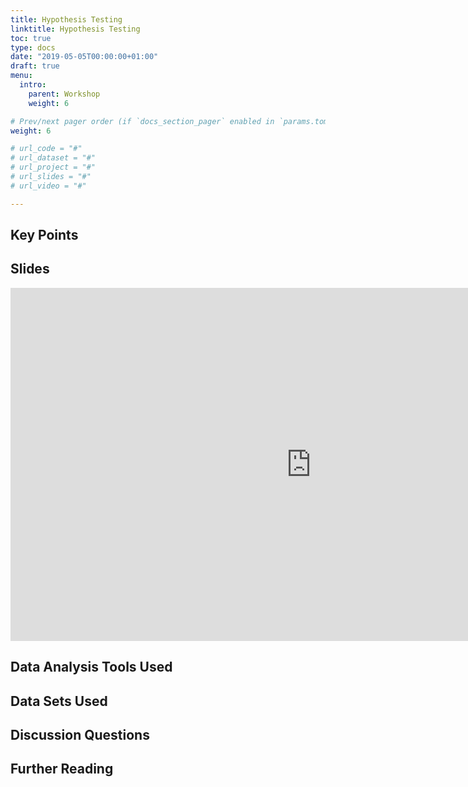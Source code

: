 ```yaml
---
title: Hypothesis Testing
linktitle: Hypothesis Testing
toc: true
type: docs
date: "2019-05-05T00:00:00+01:00"
draft: true
menu:
  intro:
    parent: Workshop
    weight: 6

# Prev/next pager order (if `docs_section_pager` enabled in `params.toml`)
weight: 6

# url_code = "#"
# url_dataset = "#"
# url_project = "#"
# url_slides = "#"
# url_video = "#"

---
```


## Key Points

## Slides

<iframe src="https://baylor0-my.sharepoint.com/personal/tyler_prochnow1_baylor_edu/_layouts/15/Doc.aspx?sourcedoc={3d896729-d252-480d-9b01-6e0a3e10ce86}&amp;action=embedview&amp;wdAr=1.7777777777777777" width="962px" height="565px" frameborder="0">This is an embedded <a target="_blank" href="https://office.com">Microsoft Office</a> presentation, powered by <a target="_blank" href="https://office.com/webapps">Office</a>.</iframe>

## Data Analysis Tools Used

## Data Sets Used

## Discussion Questions

## Further Reading

